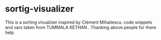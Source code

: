 # sortig-visualizer
This is a sorting vivualizer inspired by Clément Mihailescu.
code snippets and vars taken from TUMMALA KETHAN .
Thanking above people for there help.
